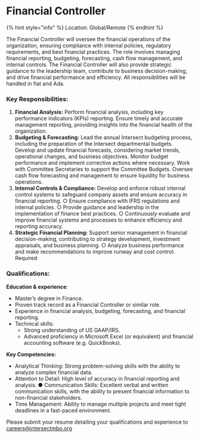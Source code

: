 # Financial Controller

{% hint style="info" %}
Location: Global/Remote
{% endhint %}

The Financial Controller will oversee the financial operations of the organization, ensuring compliance with internal policies, regulatory requirements, and best financial practices. The role involves managing financial reporting, budgeting, forecasting, cash flow management, and internal controls. The Financial Controller will also provide strategic guidance to the leadership team, contribute to business decision-making, and drive financial performance and efficiency. All responsibilities will be handled in fiat and Ada.&#x20;

### Key Responsibilities:

1. **Financial Analysis:** Perform financial analysis, including key performance indicators (KPIs) reporting. Ensure timely and accurate management reporting, providing insights into the financial health of the organization.
2. **Budgeting & Forecasting:** Lead the annual Intersect budgeting process, including the preparation of the Intersect departmental budgets. Develop and update financial forecasts, considering market trends, operational changes, and business objectives. Monitor budget performance and implement corrective actions where necessary. Work with Committee Secretaries to support the Committee Budgets. Oversee cash flow forecasting and management to ensure liquidity for business operations.
3. **Internal Controls & Compliance:** Develop and enforce robust internal control systems to safeguard company assets and ensure accuracy in financial reporting. ○ Ensure compliance with IFRS regulations and internal policies. ○ Provide guidance and leadership in the implementation of finance best practices. ○ Continuously evaluate and improve financial systems and processes to enhance efficiency and reporting accuracy.
4. **Strategic Financial Planning:** Support senior management in financial decision-making, contributing to strategy development, investment appraisals, and business planning. ○ Analyze business performance and make recommendations to improve runway and cost control. Required&#x20;

### **Qualifications:**&#x20;

**Education & experience**:&#x20;

* Master’s degree in Finance.&#x20;
* Proven track record as a Financial Controller or similar role.&#x20;
* Experience in financial analysis, budgeting, forecasting, and financial reporting.&#x20;
* Technical skills:
  * Strong understanding of US GAAP/IRS.
  * Advanced proficiency in Microsoft Excel (or equivalent) and financial accounting software (e.g. QuickBooks).

**Key Competencies:**&#x20;

* Analytical Thinking: Strong problem-solving skills with the ability to analyze complex financial data.
* Attention to Detail: High level of accuracy in financial reporting and analysis. ● Communication Skills: Excellent verbal and written communication skills, with the ability to present financial information to non-financial stakeholders.&#x20;
* Time Management: Ability to manage multiple projects and meet tight deadlines in a fast-paced environment.

Please submit your resume detailing your qualifications and experience to careers@intersectmbo.org
